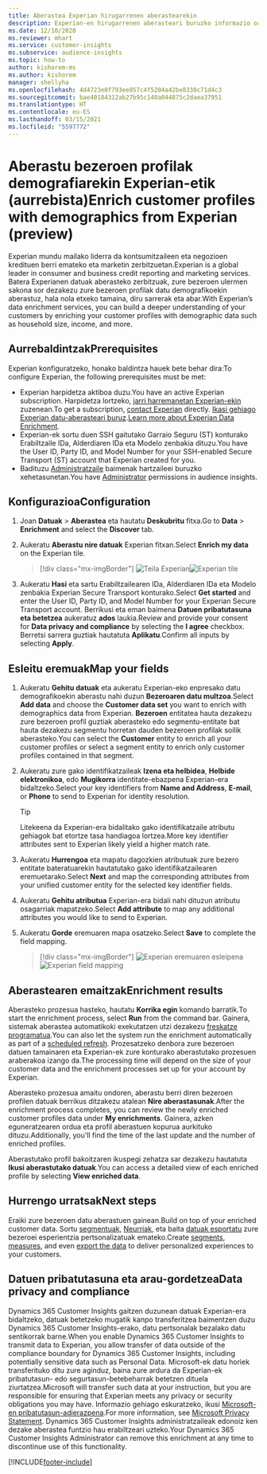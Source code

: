 ```yaml
---
title: Aberastea Experian hirugarrenen aberastearekin
description: Experian-en hirugarrenen aberasteari buruzko informazio orokorra.
ms.date: 12/10/2020
ms.reviewer: mhart
ms.service: customer-insights
ms.subservice: audience-insights
ms.topic: how-to
author: kishorem-ms
ms.author: kishorem
manager: shellyha
ms.openlocfilehash: 4d4723e8f793ee857c4f5204a42be8338c71d4c3
ms.sourcegitcommit: bae40184312ab27b95c140a044875c2daea37951
ms.translationtype: HT
ms.contentlocale: eu-ES
ms.lasthandoff: 03/15/2021
ms.locfileid: "5597772"
---
```

# <a name="enrich-customer-profiles-with-demographics-from-experian-preview"></a><span data-ttu-id="27457-103">Aberastu bezeroen profilak demografiarekin Experian-etik (aurrebista)</span><span class="sxs-lookup"><span data-stu-id="27457-103">Enrich customer profiles with demographics from Experian (preview)</span></span>

<span data-ttu-id="27457-104">Experian mundu mailako liderra da kontsumitzaileen eta negozioen kredituen berri emateko eta marketin zerbitzuetan.</span><span class="sxs-lookup"><span data-stu-id="27457-104">Experian is a global leader in consumer and business credit reporting and marketing services.</span></span> <span data-ttu-id="27457-105">Batera Experianen datuak aberasteko zerbitzuak, zure bezeroen ulermen sakona sor dezakezu zure bezeroen profilak datu demografikoekin aberastuz, hala nola etxeko tamaina, diru sarrerak eta abar.</span><span class="sxs-lookup"><span data-stu-id="27457-105">With Experian’s data enrichment services, you can build a deeper understanding of your customers by enriching your customer profiles with demographic data such as household size, income, and more.</span></span>

## <a name="prerequisites"></a><span data-ttu-id="27457-106">Aurrebaldintzak</span><span class="sxs-lookup"><span data-stu-id="27457-106">Prerequisites</span></span>

<span data-ttu-id="27457-107">Experian konfiguratzeko, honako baldintza hauek bete behar dira:</span><span class="sxs-lookup"><span data-stu-id="27457-107">To configure Experian, the following prerequisites must be met:</span></span>

- <span data-ttu-id="27457-108">Experian harpidetza aktiboa duzu.</span><span class="sxs-lookup"><span data-stu-id="27457-108">You have an active Experian subscription.</span></span> <span data-ttu-id="27457-109">Harpidetza lortzeko, [jarri harremanetan Experian-ekin](https://www.experian.com/marketing-services/contact) zuzenean.</span><span class="sxs-lookup"><span data-stu-id="27457-109">To get a subscription, [contact Experian](https://www.experian.com/marketing-services/contact) directly.</span></span> <span data-ttu-id="27457-110">[Ikasi gehiago Experian datu-aberasteari buruz](https://www.experian.com/marketing-services/microsoft?cmpid=ems_web_mci_cdppage).</span><span class="sxs-lookup"><span data-stu-id="27457-110">[Learn more about Experian Data Enrichment](https://www.experian.com/marketing-services/microsoft?cmpid=ems_web_mci_cdppage).</span></span>
- <span data-ttu-id="27457-111">Experian-ek sortu duen SSH gaitutako Garraio Seguru (ST) konturako Erabiltzaile IDa, Alderdiaren IDa eta Modelo zenbakia dituzu.</span><span class="sxs-lookup"><span data-stu-id="27457-111">You have the User ID, Party ID, and Model Number for your SSH-enabled Secure Transport (ST) account that Experian created for you.</span></span>
- <span data-ttu-id="27457-112">Badituzu [Administratzaile](permissions.md#administrator) baimenak hartzaileei buruzko xehetasunetan.</span><span class="sxs-lookup"><span data-stu-id="27457-112">You have [Administrator](permissions.md#administrator) permissions in audience insights.</span></span>

## <a name="configuration"></a><span data-ttu-id="27457-113">Konfigurazioa</span><span class="sxs-lookup"><span data-stu-id="27457-113">Configuration</span></span>

1. <span data-ttu-id="27457-114">Joan **Datuak** > **Aberastea** eta hautatu **Deskubritu** fitxa.</span><span class="sxs-lookup"><span data-stu-id="27457-114">Go to **Data** > **Enrichment** and select the **Discover** tab.</span></span>

1. <span data-ttu-id="27457-115">Aukeratu **Aberastu nire datuak** Experian fitxan.</span><span class="sxs-lookup"><span data-stu-id="27457-115">Select **Enrich my data** on the Experian tile.</span></span>

   > [!div class="mx-imgBorder"]
   > <span data-ttu-id="27457-116">![Teila Experian](media/experian-tile.png "Teila Experian")</span><span class="sxs-lookup"><span data-stu-id="27457-116">![Experian tile](media/experian-tile.png "Experian tile")</span></span>

1. <span data-ttu-id="27457-117">Aukeratu **Hasi** eta sartu Erabiltzailearen IDa, Alderdiaren IDa eta Modelo zenbakia Experian Secure Transport konturako.</span><span class="sxs-lookup"><span data-stu-id="27457-117">Select **Get started** and enter the User ID, Party ID, and Model Number for your Experian Secure Transport account.</span></span> <span data-ttu-id="27457-118">Berrikusi eta eman baimena **Datuen pribatutasuna eta betetzea** aukeratuz **ados** laukia.</span><span class="sxs-lookup"><span data-stu-id="27457-118">Review and provide your consent for **Data privacy and compliance** by selecting the **I agree** checkbox.</span></span> <span data-ttu-id="27457-119">Berretsi sarrera guztiak hautatuta **Aplikatu**.</span><span class="sxs-lookup"><span data-stu-id="27457-119">Confirm all inputs by selecting **Apply**.</span></span>

## <a name="map-your-fields"></a><span data-ttu-id="27457-120">Esleitu eremuak</span><span class="sxs-lookup"><span data-stu-id="27457-120">Map your fields</span></span>

1.  <span data-ttu-id="27457-121">Aukeratu **Gehitu datuak** eta aukeratu Experian-eko enpresako datu demografikoekin aberastu nahi duzun **Bezeroaren datu multzoa**.</span><span class="sxs-lookup"><span data-stu-id="27457-121">Select **Add data** and choose the **Customer data set** you want to enrich with demographics data from Experian.</span></span> <span data-ttu-id="27457-122">**Bezeroen** entitatea hauta dezakezu zure bezeroen profil guztiak aberasteko edo segmentu-entitate bat hauta dezakezu segmentu horretan dauden bezeroen profilak soilik aberasteko.</span><span class="sxs-lookup"><span data-stu-id="27457-122">You can select the **Customer** entity to enrich all your customer profiles or select a segment entity to enrich only customer profiles contained in that segment.</span></span>

1. <span data-ttu-id="27457-123">Aukeratu zure gako identifikatzaileak **Izena eta helbidea**, **Helbide elektronikoa**, edo **Mugikorra** identitate-ebazpena Experian-era bidaltzeko.</span><span class="sxs-lookup"><span data-stu-id="27457-123">Select your key identifiers from **Name and Address**, **E-mail**, or **Phone** to send to Experian for identity resolution.</span></span>

   > [!TIP]
   > <span data-ttu-id="27457-124">Litekeena da Experian-era bidalitako gako identifikatzaile atributu gehiagok bat etortze tasa handiagoa lortzea.</span><span class="sxs-lookup"><span data-stu-id="27457-124">More key identifier attributes sent to Experian likely yield a higher match rate.</span></span>

1. <span data-ttu-id="27457-125">Aukeratu **Hurrengoa** eta mapatu dagozkien atributuak zure bezero entitate bateratuarekin hautatutako gako identifikatzailearen eremuetarako.</span><span class="sxs-lookup"><span data-stu-id="27457-125">Select **Next** and map the corresponding attributes from your unified customer entity for the selected key identifier fields.</span></span>

1. <span data-ttu-id="27457-126">Aukeratu **Gehitu atributua** Experian-era bidali nahi dituzun atributu osagarriak mapatzeko.</span><span class="sxs-lookup"><span data-stu-id="27457-126">Select **Add attribute** to map any additional attributes you would like to send to Experian.</span></span>

1.  <span data-ttu-id="27457-127">Aukeratu **Gorde** eremuaren mapa osatzeko.</span><span class="sxs-lookup"><span data-stu-id="27457-127">Select **Save** to complete the field mapping.</span></span>

    > [!div class="mx-imgBorder"]
    > <span data-ttu-id="27457-128">![Experian eremuaren esleipena](media/experian-field-mapping.png "Experian eremuaren esleipena")</span><span class="sxs-lookup"><span data-stu-id="27457-128">![Experian field mapping](media/experian-field-mapping.png "Experian field mapping")</span></span>

## <a name="enrichment-results"></a><span data-ttu-id="27457-129">Aberastearen emaitzak</span><span class="sxs-lookup"><span data-stu-id="27457-129">Enrichment results</span></span>

<span data-ttu-id="27457-130">Aberasteko prozesua hasteko, hautatu **Korrika egin** komando barratik.</span><span class="sxs-lookup"><span data-stu-id="27457-130">To start the enrichment process, select **Run** from the command bar.</span></span> <span data-ttu-id="27457-131">Gainera, sistemak aberastea automatikoki exekutatzen utzi dezakezu [freskatze programatua](system.md#schedule-tab).</span><span class="sxs-lookup"><span data-stu-id="27457-131">You can also let the system run the enrichment automatically as part of a [scheduled refresh](system.md#schedule-tab).</span></span> <span data-ttu-id="27457-132">Prozesatzeko denbora zure bezeroen datuen tamainaren eta Experian-ek zure konturako aberastutako prozesuen araberakoa izango da.</span><span class="sxs-lookup"><span data-stu-id="27457-132">The processing time will depend on the size of your customer data and the enrichment processes set up for your account by Experian.</span></span>

<span data-ttu-id="27457-133">Aberasteko prozesua amaitu ondoren, aberastu berri diren bezeroen profilen datuak berrikus ditzakezu atalean **Nire aberastasunak**.</span><span class="sxs-lookup"><span data-stu-id="27457-133">After the enrichment process completes, you can review the newly enriched customer profiles data under **My enrichments**.</span></span> <span data-ttu-id="27457-134">Gainera, azken eguneratzearen ordua eta profil aberastuen kopurua aurkituko dituzu.</span><span class="sxs-lookup"><span data-stu-id="27457-134">Additionally, you'll find the time of the last update and the number of enriched profiles.</span></span>

<span data-ttu-id="27457-135">Aberastutako profil bakoitzaren ikuspegi zehatza sar dezakezu hautatuta **Ikusi aberastutako datuak**.</span><span class="sxs-lookup"><span data-stu-id="27457-135">You can access a detailed view of each enriched profile by selecting **View enriched data**.</span></span>

## <a name="next-steps"></a><span data-ttu-id="27457-136">Hurrengo urratsak</span><span class="sxs-lookup"><span data-stu-id="27457-136">Next steps</span></span>

<span data-ttu-id="27457-137">Eraiki zure bezeroen datu aberastuen gainean.</span><span class="sxs-lookup"><span data-stu-id="27457-137">Build on top of your enriched customer data.</span></span> <span data-ttu-id="27457-138">Sortu [segmentuak](segments.md), [Neurriak](measures.md), eta baita [datuak esportatu](export-destinations.md) zure bezeroei esperientzia pertsonalizatuak emateko.</span><span class="sxs-lookup"><span data-stu-id="27457-138">Create [segments](segments.md), [measures](measures.md), and even [export the data](export-destinations.md) to deliver personalized experiences to your customers.</span></span>

## <a name="data-privacy-and-compliance"></a><span data-ttu-id="27457-139">Datuen pribatutasuna eta arau-gordetzea</span><span class="sxs-lookup"><span data-stu-id="27457-139">Data privacy and compliance</span></span>

<span data-ttu-id="27457-140">Dynamics 365 Customer Insights gaitzen duzunean datuak Experian-era bidaltzeko, datuak betetzeko mugatik kanpo transferitzea baimentzen duzu Dynamics 365 Customer Insights-erako, datu pertsonalak bezalako datu sentikorrak barne.</span><span class="sxs-lookup"><span data-stu-id="27457-140">When you enable Dynamics 365 Customer Insights to transmit data to Experian, you allow transfer of data outside of the compliance boundary for Dynamics 365 Customer Insights, including potentially sensitive data such as Personal Data.</span></span> <span data-ttu-id="27457-141">Microsoft-ek datu horiek transferituko ditu zure aginduz, baina zure ardura da Experian-ek pribatutasun- edo segurtasun-betebeharrak betetzen dituela ziurtatzea.</span><span class="sxs-lookup"><span data-stu-id="27457-141">Microsoft will transfer such data at your instruction, but you are responsible for ensuring that Experian meets any privacy or security obligations you may have.</span></span> <span data-ttu-id="27457-142">Informazio gehiago eskuratzeko, ikusi [Microsoft-en pribatutasun-adierazpena](https://go.microsoft.com/fwlink/?linkid=396732).</span><span class="sxs-lookup"><span data-stu-id="27457-142">For more information, see [Microsoft Privacy Statement](https://go.microsoft.com/fwlink/?linkid=396732).</span></span>
<span data-ttu-id="27457-143">Dynamics 365 Customer Insights administratzaileak edonoiz ken dezake aberastea funtzio hau erabiltzeari uzteko.</span><span class="sxs-lookup"><span data-stu-id="27457-143">Your Dynamics 365 Customer Insights Administrator can remove this enrichment at any time to discontinue use of this functionality.</span></span>


[!INCLUDE[footer-include](../includes/footer-banner.md)]